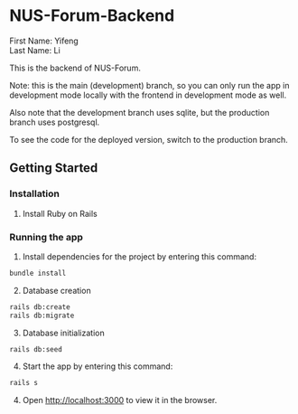 # NUS-Forum-Backend

First Name: Yifeng  
Last Name: Li

This is the backend of NUS-Forum.
  
Note: this is the main (development) branch, so you can only run the app in development mode locally with  the frontend in development mode as well.  

Also note that the development branch uses sqlite, but the production branch uses postgresql.

To see the code for the deployed version, switch to the production branch.

## Getting Started

### Installation
1. Install Ruby on Rails

### Running the app

1. Install dependencies for the project by entering this command:

```bash
bundle install
```

2. Database creation

```bash
rails db:create
rails db:migrate
```

3. Database initialization

```bash
rails db:seed
```

4. Start the app by entering this command:

```bash
rails s
```

4. Open [http://localhost:3000](http://localhost:3000) to view it in the browser.
